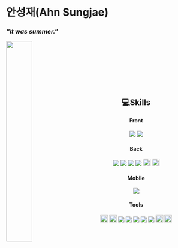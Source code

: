 <!--
**ASJ0211/ASJ0211** is a ✨ _special_ ✨ repository because its `README.md` (this file) appears on your GitHub profile.

Here are some ideas to get you started:

- 🔭 I’m currently working on ...
- 🌱 I’m currently learning ...
- 👯 I’m looking to collaborate on ...
- 🤔 I’m looking for help with ...
- 💬 Ask me about ...
- 📫 How to reach me: ...
- 😄 Pronouns: ...
- ⚡ Fun fact: ...
-->



  
# 안성재(Ahn Sungjae)
### *"it was summer.”*


  <a href="https://github.com/min02yam/github-readme-stats">
  <img align="left" width="37%" height="auto" src="https://github-readme-stats.vercel.app/api/top-langs/?username=ASJ0211&layout=compact&hide_border=true" />
  </a>

<br/>
<br/>
<br/>
<br/>
<br/>
<br/>
<br/>



<div align="center">

<!--기술스택-->

  
## 💻Skills


#### Front

<img src="https://img.shields.io/badge/HTML5-E34F26?style=flat&logo=HTML5&logoColor=white"/> <img src="https://img.shields.io/badge/CSS3-1572B6?style=flat&logo=CSS3&logoColor=white"/>
<br/>

#### Back
<img src="https://img.shields.io/badge/Python-095096?style=flat&logo=Python&logoColor=white"/> <img src="https://img.shields.io/badge/Java-007396?style=flat&logo=Java&logoColor=white"/>
<img src="https://img.shields.io/badge/Spring%20Boot-6DB33F?style=flat&logo=Spring Boot&logoColor=white"/> <img src="https://img.shields.io/badge/MySQL-4479A1?style=flat&logo=MySQL&logoColor=white"/> <img src="https://img.shields.io/badge/ORACLE-F80000?style=flat&logo=ORACLE&logoColor=white" width="auto" height="20"> <img src="https://img.shields.io/badge/HiveQL-ED8B0B?style=flat&logo=ApacheHive&logoColor=white" width="auto" height="20"> 
<br/>

#### Mobile
<img src="https://img.shields.io/badge/Kotlin-skyblue?style=flat&logo=Kotlin&logoColor=white"/>
<br/>

#### Tools
<img src="https://img.shields.io/badge/Tableau-E97627?style=flat-square&logo=Tableau&logoColor=white" width="auto" height="20"> <img src="https://img.shields.io/badge/Qlik-589632?style=flat-square&logo=Qgis&logoColor=white" width="auto" height="20"> <img src="https://img.shields.io/badge/Intellij-1C1C1C?style=flat-square&logo=intellijidea&logoColor=white"/> <img src="https://img.shields.io/badge/VScode-346BF7?style=flat-square&logo=visualstudiocode&logoColor=white"/> <img src="https://img.shields.io/badge/Android-81c147?style=flat-square&logo=Android&logoColor=white"/> <img src="https://img.shields.io/badge/Eclipse IDE-010D6B?style=flat-square&logo=Eclipse IDE&logoColor=white"/> <img src="https://img.shields.io/badge/GitHub-181717?style=flat&logo=GitHub&logoColor=white"/>  <img src="https://img.shields.io/badge/Slack-4A154B?style=flat-square&logo=Slack&logoColor=white" width="auto" height="20">  <img src="https://img.shields.io/badge/Notion-000000?style=flat-square&logo=Notion&logoColor=white" width="auto" height="20"> 
<br>
</div>
